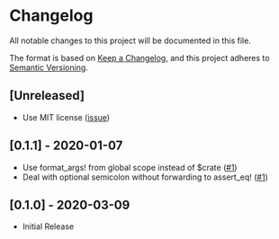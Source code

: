 # Changelog
All notable changes to this project will be documented in this file.

The format is based on [Keep a Changelog](https://keepachangelog.com/en/1.0.0/),
and this project adheres to [Semantic Versioning](https://semver.org/spec/v2.0.0.html).

## [Unreleased]
- Use MIT license ([issue](https://github.com/wcampbell0x2a/assert_hex/issues/2))

## [0.1.1] - 2020-01-07
- Use format_args! from global scope instead of $crate ([#1](https://github.com/wcampbell0x2a/assert_hex/pull/1))
- Deal with optional semicolon without forwarding to assert_eq! ([#1](https://github.com/wcampbell0x2a/assert_hex/pull/1))

## [0.1.0] - 2020-03-09
- Initial Release
